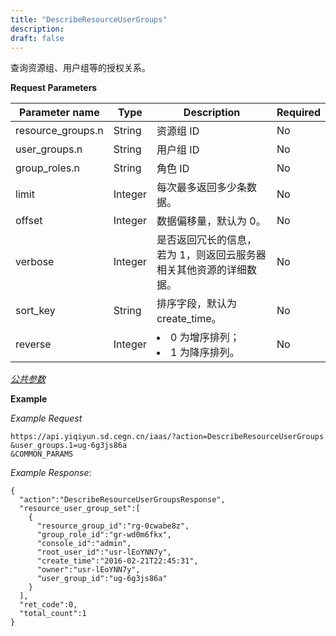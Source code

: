 ```yaml
---
title: "DescribeResourceUserGroups"
description: 
draft: false
---
```




查询资源组、用户组等的授权关系。

**Request Parameters**

| Parameter name | Type | Description | Required |
| --- | --- | --- | --- |
| resource_groups.n | String | 资源组 ID | No |
| user_groups.n | String | 用户组 ID | No |
| group_roles.n | String | 角色 ID | No |
| limit | Integer | 每次最多返回多少条数据。 | No |
| offset | Integer | 数据偏移量，默认为 0。 | No |
| verbose | Integer | 是否返回冗长的信息，若为 1，则返回云服务器相关其他资源的详细数据。 | No |
| sort_key | String | 排序字段，默认为 create_time。 | No |
| reverse | Integer | <li>0 为增序排列；<li>1 为降序排列。 | No |

[_公共参数_](../../../parameters/)

**Example**

_Example Request_

```
https://api.yiqiyun.sd.cegn.cn/iaas/?action=DescribeResourceUserGroups
&user_groups.1=ug-6g3js86a
&COMMON_PARAMS
```

_Example Response_:

```
{
  "action":"DescribeResourceUserGroupsResponse",
  "resource_user_group_set":[
    {
      "resource_group_id":"rg-0cwabe8z",
      "group_role_id":"gr-wd0m6fkx",
      "console_id":"admin",
      "root_user_id":"usr-lEoYNN7y",
      "create_time":"2016-02-21T22:45:31",
      "owner":"usr-lEoYNN7y",
      "user_group_id":"ug-6g3js86a"
    }
  ],
  "ret_code":0,
  "total_count":1
}
```
